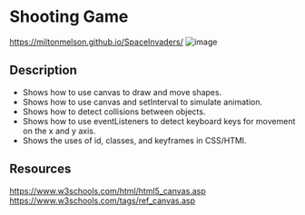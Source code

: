 # Shooting Game
https://miltonmelson.github.io/SpaceInvaders/
![image](https://user-images.githubusercontent.com/77636982/171311004-fa5df033-acf7-4e10-882d-290615e82283.png)


## Description
- Shows how to use canvas to draw and move shapes.
- Shows how to use canvas and setInterval to simulate animation.
- Shows how to detect collisions between objects.
- Shows how to use eventListeners to detect keyboard keys for movement on the x and y axis. 
- Shows the uses of id, classes, and keyframes in CSS/HTMl.


## Resources
https://www.w3schools.com/html/html5_canvas.asp
https://www.w3schools.com/tags/ref_canvas.asp
